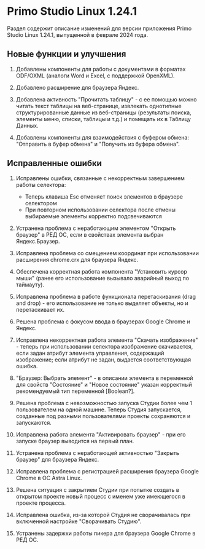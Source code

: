 # Primo Studio Linux 1.24.1

Раздел содержит описание изменений для версии приложения Primo Studio Linux 1.24.1, выпущенной в феврале 2024 года.

## Новые функции и улучшения

1. Добавлены компоненты для работы с документами в форматах ODF/OXML (аналоги Word и Excel, с поддержкой OpenXML).

2. Добавлено расширение для браузера Яндекс.

3. Добавлена активность "Прочитать таблицу" - с ее помощью можно читать текст таблицы на веб-странице, извлекать однотипные структурированные данные из веб-страницы (результаты поиска, элементы меню, списки, таблицы и т.д.) и помещать их в Таблицу Данных.

4. Добавлены компоненты для взаимодействия с буфером обмена: "Отправить в буфер обмена" и "Получить из буфера обмена".


## Исправленные ошибки 

1. Исправлены ошибки, связанные с некорректным завершением работы селектора:
   * Теперь клавиша Esc отменяет поиск элементов в браузере селектором
   * При повторном использовании селектора после отмены выбираемые элементы корректно подсвечиваются

2. Устранена проблема с неработающим элементом "Открыть браузер" в РЕД ОС, если в свойствах элемента выбран Яндекс.Браузер.

3. Исправлена проблема со смещением координат при использовании расширения chrome.crx для браузера Яндекс.

4. Обеспечена корректная работа компонента "Установить курсор мыши" (ранее его использование вызывало аварийный выход по таймауту).

5. Исправлена проблема в работе функционала перетаскивания (drag and drop) - его использование не только выделяет объекты, но и перетаскивает их.

6. Решена проблема с фокусом ввода в браузерах Google Chrome и Яндекс.

7. Исправлена некорректная работа элемента "Скачать изображение" - теперь при использовании селектора изображение скачивается, если задан атрибут элемента управления, содержащий изображение; если атрибут не задан, выдается соответствующая ошибка.

8. 	"Браузер: Выбрать элемент" - в описании элемента в переменной для свойств "Состояние" и "Новое состояние" указан корректный рекомендуемый тип переменной [Boolean?].

9. Решена проблема с невозможностью запуска Студии более чем 1 пользователем на одной машине. Теперь Студия запускается, созданные под разными пользователями проекты сохраняются и запускаются.

10. Исправлена работа элемента "Активировать браузер" - при его запуске браузер выводится на первый план.

11. Устранена проблема с неработающей активностью "Закрыть браузер" для браузера Яндекс.

12. Исправлена проблема с регистрацией расширения браузера Google Chrome в ОС Astra Linux.

13. Решена ситуация с закрытием Студии при попытке создать в открытом проекте новый процесс с именем уже имеющегося в проекте процесса.

14. Исправлена ошибка, из-за которой Студия не сворачивалась при включенной настройке "Сворачивать Студию".

15. Устранены задержки работы пикера для браузера Google Chrome в РЕД ОС.
 



